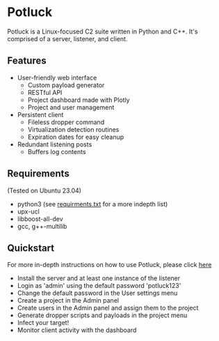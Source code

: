 # Potluck
Potluck is a Linux-focused C2 suite written in Python and C++. It's comprised of a server, listener, and client. 
## Features
- User-friendly web interface
  - Custom payload generator
  - RESTful API
  - Project dashboard made with Plotly
  - Project and user management
- Persistent client
  - Fileless dropper command
  - Virtualization detection routines
  - Expiration dates for easy cleanup
- Redundant listening posts
  - Buffers log contents
## Requirements
(Tested on Ubuntu 23.04)
- python3 (see [requirments.txt](https://github.com/jkingsec/potluck/blob/main/src/server/requirements.txt) for a more indepth list)
- upx-ucl
- libboost-all-dev
- gcc, g++-multilib
## Quickstart
For more in-depth instructions on how to use Potluck, please click [here](https://github.com/jkingsec/potluck/blob/main/INSTALL.md)
- Install the server and at least one instance of the listener
- Login as 'admin' using the default password 'potluck123'
- Change the default password in the User settings menu
- Create a project in the Admin panel
- Create users in the Admin panel and assign them to the project
- Generate dropper scripts and payloads in the project menu
- Infect your target!
- Monitor client activity with the dashboard